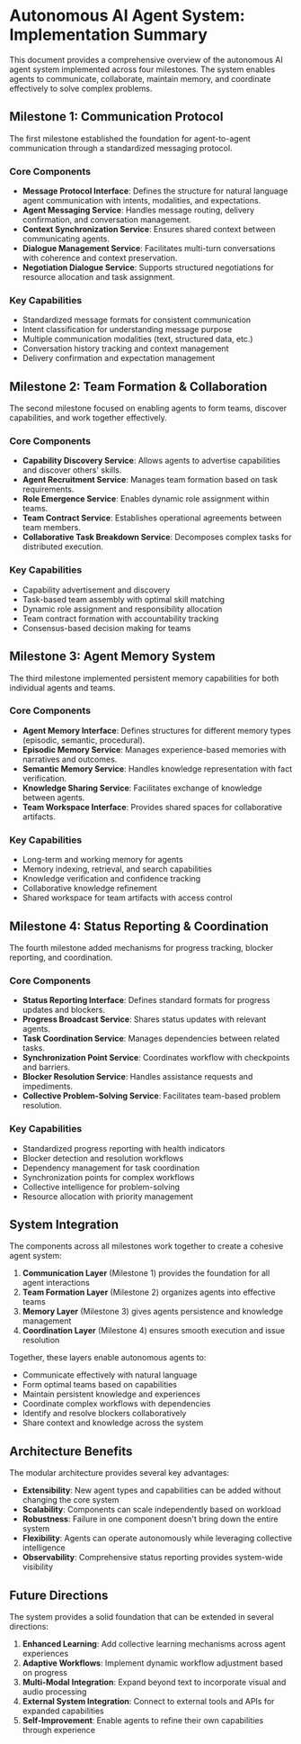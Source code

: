 # Autonomous AI Agent System: Implementation Summary

This document provides a comprehensive overview of the autonomous AI agent system implemented across four milestones. The system enables agents to communicate, collaborate, maintain memory, and coordinate effectively to solve complex problems.

## Milestone 1: Communication Protocol

The first milestone established the foundation for agent-to-agent communication through a standardized messaging protocol.

### Core Components

- **Message Protocol Interface**: Defines the structure for natural language agent communication with intents, modalities, and expectations.
- **Agent Messaging Service**: Handles message routing, delivery confirmation, and conversation management.
- **Context Synchronization Service**: Ensures shared context between communicating agents.
- **Dialogue Management Service**: Facilitates multi-turn conversations with coherence and context preservation.
- **Negotiation Dialogue Service**: Supports structured negotiations for resource allocation and task assignment.

### Key Capabilities

- Standardized message formats for consistent communication
- Intent classification for understanding message purpose
- Multiple communication modalities (text, structured data, etc.)
- Conversation history tracking and context management
- Delivery confirmation and expectation management

## Milestone 2: Team Formation & Collaboration

The second milestone focused on enabling agents to form teams, discover capabilities, and work together effectively.

### Core Components

- **Capability Discovery Service**: Allows agents to advertise capabilities and discover others' skills.
- **Agent Recruitment Service**: Manages team formation based on task requirements.
- **Role Emergence Service**: Enables dynamic role assignment within teams.
- **Team Contract Service**: Establishes operational agreements between team members.
- **Collaborative Task Breakdown Service**: Decomposes complex tasks for distributed execution.

### Key Capabilities

- Capability advertisement and discovery
- Task-based team assembly with optimal skill matching
- Dynamic role assignment and responsibility allocation
- Team contract formation with accountability tracking
- Consensus-based decision making for teams

## Milestone 3: Agent Memory System

The third milestone implemented persistent memory capabilities for both individual agents and teams.

### Core Components

- **Agent Memory Interface**: Defines structures for different memory types (episodic, semantic, procedural).
- **Episodic Memory Service**: Manages experience-based memories with narratives and outcomes.
- **Semantic Memory Service**: Handles knowledge representation with fact verification.
- **Knowledge Sharing Service**: Facilitates exchange of knowledge between agents.
- **Team Workspace Interface**: Provides shared spaces for collaborative artifacts.

### Key Capabilities

- Long-term and working memory for agents
- Memory indexing, retrieval, and search capabilities
- Knowledge verification and confidence tracking
- Collaborative knowledge refinement
- Shared workspace for team artifacts with access control

## Milestone 4: Status Reporting & Coordination

The fourth milestone added mechanisms for progress tracking, blocker reporting, and coordination.

### Core Components

- **Status Reporting Interface**: Defines standard formats for progress updates and blockers.
- **Progress Broadcast Service**: Shares status updates with relevant agents.
- **Task Coordination Service**: Manages dependencies between related tasks.
- **Synchronization Point Service**: Coordinates workflow with checkpoints and barriers.
- **Blocker Resolution Service**: Handles assistance requests and impediments.
- **Collective Problem-Solving Service**: Facilitates team-based problem resolution.

### Key Capabilities

- Standardized progress reporting with health indicators
- Blocker detection and resolution workflows
- Dependency management for task coordination
- Synchronization points for complex workflows
- Collective intelligence for problem-solving
- Resource allocation with priority management

## System Integration

The components across all milestones work together to create a cohesive agent system:

1. **Communication Layer** (Milestone 1) provides the foundation for all agent interactions
2. **Team Formation Layer** (Milestone 2) organizes agents into effective teams
3. **Memory Layer** (Milestone 3) gives agents persistence and knowledge management
4. **Coordination Layer** (Milestone 4) ensures smooth execution and issue resolution

Together, these layers enable autonomous agents to:

- Communicate effectively with natural language
- Form optimal teams based on capabilities
- Maintain persistent knowledge and experiences
- Coordinate complex workflows with dependencies
- Identify and resolve blockers collaboratively
- Share context and knowledge across the system

## Architecture Benefits

The modular architecture provides several key advantages:

- **Extensibility**: New agent types and capabilities can be added without changing the core system
- **Scalability**: Components can scale independently based on workload
- **Robustness**: Failure in one component doesn't bring down the entire system
- **Flexibility**: Agents can operate autonomously while leveraging collective intelligence
- **Observability**: Comprehensive status reporting provides system-wide visibility

## Future Directions

The system provides a solid foundation that can be extended in several directions:

1. **Enhanced Learning**: Add collective learning mechanisms across agent experiences
2. **Adaptive Workflows**: Implement dynamic workflow adjustment based on progress
3. **Multi-Modal Integration**: Expand beyond text to incorporate visual and audio processing
4. **External System Integration**: Connect to external tools and APIs for expanded capabilities
5. **Self-Improvement**: Enable agents to refine their own capabilities through experience 